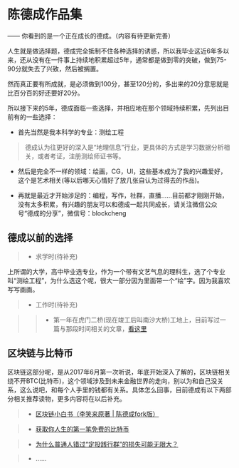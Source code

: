 # 陈德成作品集

—— 你看到的是一个正在成长的德成。（内容有待更新完善）

人生就是做选择题，德成完全抵制不住各种选择的诱惑，所以我毕业这近6年多以来，还从没有在一件事上持续地积累超过5年，通常都是做到零的突破，做到75-90分就失去了兴致，然后被搁置。

然而真正要有所成就，是必须做到100分，甚至120分的，多出来的20分意思就是比百分百的好还要好20分。

所以接下来的5年，德成面临一些选择，并相应地在那个领域持续积累，先列出目前有的一些选择：

* 首先当然是我本科学的专业：测绘工程

> 德成认为往更好的深入是“地理信息”行业，更具体的方式是学习数据分析相关，或者考证，注册测绘师证书等。

* 然后是完全不一样的领域：绘画，CG，UI，这些基本成为了我的兴趣爱好，这个是艺术相关(等以后哪天心情好了放几张自认为过得去的作品)。

* 再就是最近才开始涉足的：编程，写作，社群，直播……目前都才刚刚开始，没有太多积累，有兴趣的朋友可以和德成一起共同成长，请关注微信公众号“德成的分享”，微信号：blockcheng


## 德成以前的选择

> * 求学时(待补充)

上所谓的大学，高中毕业选专业，作为一个带有文艺气息的理科生，选了个专业叫“测绘工程”，为什么选这个呢，很大一部分因为里面带一个“绘”字。因为我喜欢写写画画。

> * 工作时(待补充)

>> * 第一年在虎门二桥(现在竣工后叫南沙大桥)工地上，目前写过一篇与那段时间相关的文章，[看这里](https://w3c.group/c/1575814615988447)

## 区块链与比特币

区块链这部分呢，是从2017年6月第一次听说，年底开始深入了解的，区块链相关绕不开BTC(比特币)，这个领域涉及到未来金融世界的走向，别以为和自己没关系，这么说吧，和每个人手里的钱都有关系。具体怎么回事，目前德成有以下两部分相关推荐读物，更多内容将在以后补充。

> * [区块链小白书（李笑来原著 | 陈德成fork版）](https://blockchainbook.top)

> * [获取你人生的第一笔免费的比特币](https://blockchainbook.top/freebtc/#/?id=_2-%e5%a6%82%e4%bd%95%e5%85%8d%e8%b4%b9%e8%8e%b7%e5%8f%96%e6%af%94%e7%89%b9%e5%b8%81)

> * [为什么普通人错过“定投践行群”的损失可能无限大？](/boxgroup/)

> * ……
